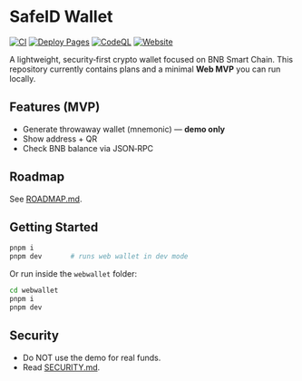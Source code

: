 # SafeID Wallet

[![CI](https://github.com/EndiHariadi43/safeid-wallet/actions/workflows/ci.yml/badge.svg?branch=main)](https://github.com/EndiHariadi43/safeid-wallet/actions/workflows/ci.yml)
[![Deploy Pages](https://github.com/EndiHariadi43/safeid-wallet/actions/workflows/deploy.yml/badge.svg?branch=main)](https://github.com/EndiHariadi43/safeid-wallet/actions/workflows/deploy.yml)
[![CodeQL](https://github.com/EndiHariadi43/safeid-wallet/actions/workflows/codeql.yml/badge.svg?branch=main)](https://github.com/EndiHariadi43/safeid-wallet/actions/workflows/codeql.yml)
[![Website](https://img.shields.io/website?up_message=online&url=https%3A%2F%2Fendihariadi43.github.io%2Fsafeid-wallet%2F)](https://endihariadi43.github.io/safeid-wallet/)

A lightweight, security‑first crypto wallet focused on BNB Smart Chain. This repository currently contains plans and a minimal **Web MVP** you can run locally.

## Features (MVP)
- Generate throwaway wallet (mnemonic) — **demo only**
- Show address + QR
- Check BNB balance via JSON‑RPC

## Roadmap
See [ROADMAP.md](./ROADMAP.md).

## Getting Started
```bash
pnpm i
pnpm dev       # runs web wallet in dev mode
```

Or run inside the `webwallet` folder:
```bash
cd webwallet
pnpm i
pnpm dev
```

## Security
- Do NOT use the demo for real funds.
- Read [SECURITY.md](./SECURITY.md).
